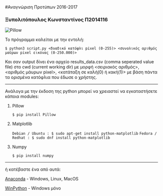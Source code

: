 #Αναγνώριση Προτύπων 2016-2017

### Ξυπολιτόπουλος Κωνσταντίνος Π2014116

![Pillow](https://pbs.twimg.com/profile_images/510760404411109380/wDGjWJxk.png "Pillow")


Το πρόγραμμα καλείται με την εντολή:

```
$ python3 script.py <δυαδικό κατόφλι pixel (0-255)> <συνολικός αριθμός μαύρων pixel εικόνας (0-250.000)>
```

Και σαν output δίνει ένα αρχείο results_data.csv (comma seperated value file) στο cwd (current working dir) με μορφή <σειριακός αριθμός>, <αριθμός μάυρων pixel>, <κατάταξη σε καλή(0) ή κακή(1)> με βάση πάντα τα ορισμένα κατόφλια που έδωσε ο χρήστης.
___
Ανάλογα με την έκδοση της python μπορεί να χρειαστεί να εγκαταστήσετε κάποια modules:

1. Pillow

	```$ pip install Pillow```
2. Matplotlib

	```Debian / Ubuntu : $ sudo apt-get install python-matplotlib```
	```Fedora / Redhat : $ sudo dnf install python-matplotlib```
3. Numpy

	```$ pip install numpy```

___
ή κατέβαστε ένα από αυτά:

[Anaconda](https://www.continuum.io/downloads) - Windows, Linux, MacOS

[WinPython](http://winpython.github.io/) - Windows μόνο



